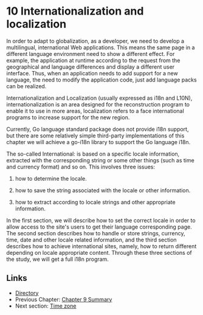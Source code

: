 # 10 Internationalization and localization

In order to adapt to globalization, as a developer, we need to develop a multilingual, international Web applications.
This means the same page in a different language environment need to show a different effect. For example, the application at runtime according to the request from the geographical and language differences and display a different user interface. Thus, when an application needs to add support for a new language, the need to modify the application code, just add language packs can be realized.

Internationalization and Localization (usually expressed as i18n and L10N), internationalization is an area designed for the reconstruction program to enable it to use in more areas, localization refers to a face international programs to increase support for the new region.

Currently, Go language standard package does not provide i18n support, but there are some relatively simple third-party implementations of this chapter we will achieve a go-i18n library to support the Go language i18n.

The so-called International: is based on a specific locale information, extracted with the corresponding string or some other things (such as time and currency format) and so on. This involves three issues:

1. how to determine the locale.

2. how to save the string associated with the locale or other information.

3. how to extract according to locale strings and other appropriate information.

In the first section, we will describe how to set the correct locale in order to allow access to the site's users to get their language corresponding page. The second section describes how to handle or store strings, currency, time, date and other locale related information, and the third section describes how to achieve international sites, namely, how to return different depending on locale appropriate content. Through these three sections of the study, we will get a full i18n program.

## Links

- [Directory](preface.md)
- Previous Chapter: [Chapter 9 Summary](09.7.md)
- Next section: [Time zone](10.1.md)
